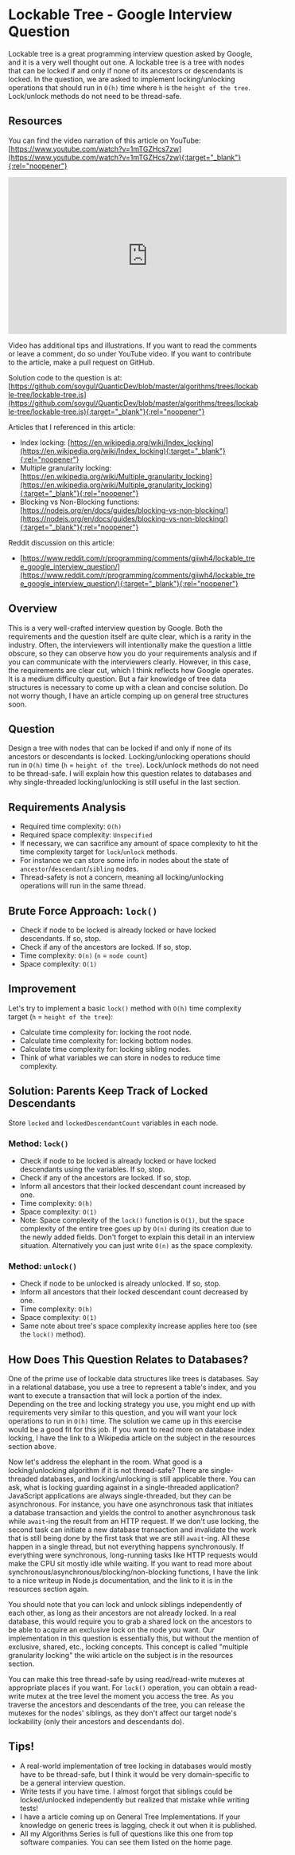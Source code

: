 # Lockable Tree - Google Interview Question
Lockable tree is a great programming interview question asked by Google, and it is a very well thought out one. A lockable tree is a tree with nodes that can be locked if and only if none of its ancestors or descendants is locked. In the question, we are asked to implement locking/unlocking operations that should run in `O(h)` time where `h` is the `height of the tree`. Lock/unlock methods do not need to be thread-safe.

## Resources
You can find the video narration of this article on YouTube: [https://www.youtube.com/watch?v=1mTGZHcs7zw](https://www.youtube.com/watch?v=1mTGZHcs7zw){:target="_blank"}{:rel="noopener"}

<iframe width="560" height="315" src="https://www.youtube.com/embed/1mTGZHcs7zw" frameborder="0" allow="accelerometer; autoplay; encrypted-media; gyroscope; picture-in-picture" allowfullscreen></iframe>

Video has additional tips and illustrations. If you want to read the comments or leave a comment, do so under YouTube video. If you want to contribute to the article, make a pull request on GitHub.

Solution code to the question is at: [https://github.com/soygul/QuanticDev/blob/master/algorithms/trees/lockable-tree/lockable-tree.js](https://github.com/soygul/QuanticDev/blob/master/algorithms/trees/lockable-tree/lockable-tree.js){:target="_blank"}{:rel="noopener"}

Articles that I referenced in this article:
* Index locking: [https://en.wikipedia.org/wiki/Index_locking](https://en.wikipedia.org/wiki/Index_locking){:target="_blank"}{:rel="noopener"}
* Multiple granularity locking: [https://en.wikipedia.org/wiki/Multiple_granularity_locking](https://en.wikipedia.org/wiki/Multiple_granularity_locking){:target="_blank"}{:rel="noopener"}
* Blocking vs Non-Blocking functions: [https://nodejs.org/en/docs/guides/blocking-vs-non-blocking/](https://nodejs.org/en/docs/guides/blocking-vs-non-blocking/){:target="_blank"}{:rel="noopener"}

Reddit discussion on this article:
* [https://www.reddit.com/r/programming/comments/gjiwh4/lockable_tree_google_interview_question/](https://www.reddit.com/r/programming/comments/gjiwh4/lockable_tree_google_interview_question/){:target="_blank"}{:rel="noopener"}

## Overview
This is a very well-crafted interview question by Google. Both the requirements and the question itself are quite clear, which is a rarity in the industry. Often, the interviewers will intentionally make the question a little obscure, so they can observe how you do your requirements analysis and if you can communicate with the interviewers clearly. However, in this case, the requirements are clear cut, which I think reflects how Google operates. It is a medium difficulty question. But a fair knowledge of tree data structures is necessary to come up with a clean and concise solution. Do not worry though, I have an article comping up on general tree structures soon.

## Question
Design a tree with nodes that can be locked if and only if none of its ancestors or descendants is locked. Locking/unlocking operations should run in `O(h)` time (`h` = `height of the tree`). Lock/unlock methods do not need to be thread-safe. I will explain how this question relates to databases and why single-threaded locking/unlocking is still useful in the last section.

## Requirements Analysis
* Required time complexity: `O(h)`
* Required space complexity: `Unspecified`
* If necessary, we can sacrifice any amount of space complexity to hit the time complexity target for `lock`/`unlock` methods.
* For instance we can store some info in nodes about the state of `ancestor`/`descendant`/`sibling` nodes.
* Thread-safety is not a concern, meaning all locking/unlocking operations will run in the same thread.

## Brute Force Approach: `lock()`
* Check if node to be locked is already locked or have locked descendants. If so, stop.
* Check if any of the ancestors are locked. If so, stop.
* Time complexity: `O(n)` (`n` = `node count`)
* Space complexity: `O(1)`

## Improvement
Let's try to implement a basic `lock()` method with `O(h)` time complexity target (`h` = `height of the tree`):
* Calculate time complexity for: locking the root node.
* Calculate time complexity for: locking bottom nodes.
* Calculate time complexity for: locking sibling nodes.
* Think of what variables we can store in nodes to reduce time complexity.

## Solution: Parents Keep Track of Locked Descendants
Store `locked` and `lockedDescendantCount` variables in each node.

### Method: `lock()`
* Check if node to be locked is already locked or have locked descendants using the variables. If so, stop.
* Check if any of the ancestors are locked. If so, stop.
* Inform all ancestors that their locked descendant count increased by one.
* Time complexity: `O(h)`
* Space complexity: `O(1)`
* Note: Space complexity of the `lock()` function is `O(1)`, but the space complexity of the entire tree goes up by `O(n)` during its creation due to the newly added fields. Don't forget to explain this detail in an interview situation. Alternatively you can just write `O(n)` as the space complexity.

### Method: `unlock()`
* Check if node to be unlocked is already unlocked. If so, stop.
* Inform all ancestors that their locked descendant count decreased by one.
* Time complexity: `O(h)`
* Space complexity: `O(1)`
* Same note about tree's space complexity increase applies here too (see the `lock()` method).

## How Does This Question Relates to Databases?
One of the prime use of lockable data structures like trees is databases. Say in a relational database, you use a tree to represent a table's index, and you want to execute a transaction that will lock a portion of the index. Depending on the tree and locking strategy you use, you might end up with requirements very similar to this question, and you will want your lock operations to run in `O(h)` time. The solution we came up in this exercise would be a good fit for this job. If you want to read more on database index locking, I have the link to a Wikipedia article on the subject in the resources section above.

Now let's address the elephant in the room. What good is a locking/unlocking algorithm if it is not thread-safe? There are single-threaded databases, and locking/unlocking is still applicable there. You can ask, what is locking guarding against in a single-threaded application? JavaScript applications are always single-threaded, but they can be asynchronous. For instance, you have one asynchronous task that initiates a database transaction and yields the control to another asynchronous task while `await`-ing the result from an HTTP request. If we don't use locking, the second task can initiate a new database transaction and invalidate the work that is still being done by the first task that we are still `await`-ing. All these happen in a single thread, but not everything happens synchronously. If everything were synchronous, long-running tasks like HTTP requests would make the CPU sit mostly idle while waiting. If you want to read more about synchronous/asynchronous/blocking/non-blocking functions, I have the link to a nice writeup in Node.js documentation, and the link to it is in the resources section again.

You should note that you can lock and unlock siblings independently of each other, as long as their ancestors are not already locked. In a real database, this would require you to grab a shared lock on the ancestors to be able to acquire an exclusive lock on the node you want. Our implementation in this question is essentially this, but without the mention of exclusive, shared, etc., locking concepts. This concept is called "multiple granularity locking" the wiki article on the subject is in the resources section.

You can make this tree thread-safe by using read/read-write mutexes at appropriate places if you want. For `lock()` operation, you can obtain a read-write mutex at the tree level the moment you access the tree. As you traverse the ancestors and descendants of the tree, you can release the mutexes for the nodes' siblings, as they don't affect our target node's lockability (only their ancestors and descendants do).

## Tips!
* A real-world implementation of tree locking in databases would mostly have to be thread-safe, but I think it would be very domain-specific to be a general interview question.
* Write tests if you have time. I almost forgot that siblings could be locked/unlocked independently but realized that mistake while writing tests!
* I have a article coming up on General Tree Implementations. If your knowledge on generic trees is lagging, check it out when it is published.
* All my Algorithms Series is full of questions like this one from top software companies. You can see them listed on the home page.
